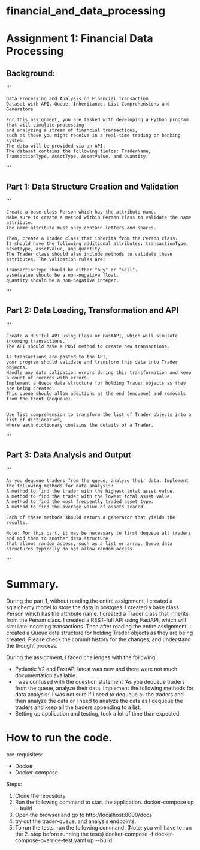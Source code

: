 # financial_and_data_processing


# Assignment 1: Financial Data Processing

## Background:
'''

    Data Processing and Analysis on Financial Transaction 
    Dataset with API, Queue, Inheritance, List Comprehensions and Generators
     
    For this assignment, you are tasked with developing a Python program that will simulate processing 
    and analyzing a stream of financial transactions, 
    such as those you might receive in a real-time trading or banking system. 
    The data will be provided via an API. 
    The dataset contains the following fields: TraderName, TransactionType, AssetType, AssetValue, and Quantity.

'''

## Part 1: Data Structure Creation and Validation
'''

    Create a base class Person which has the attribute name. 
    Make sure to create a method within Person class to validate the name attribute. 
    The name attribute must only contain letters and spaces.

    Then, create a Trader class that inherits from the Person class. 
    It should have the following additional attributes: transactionType, assetType, assetValue, and quantity. 
    The Trader class should also include methods to validate these attributes. The validation rules are:

    transactionType should be either "buy" or "sell".
    assetValue should be a non-negative float.
    quantity should be a non-negative integer.
'''

## Part 2: Data Loading, Transformation and API

'''

    Create a RESTful API using Flask or FastAPI, which will simulate incoming transactions. 
    The API should have a POST method to create new transactions.

    As transactions are posted to the API, 
    your program should validate and transform this data into Trader objects. 
    Handle any data validation errors during this transformation and keep a count of records with errors. 
    Implement a Queue data structure for holding Trader objects as they are being created. 
    This queue should allow additions at the end (enqueue) and removals from the front (dequeue).
     

    Use list comprehension to transform the list of Trader objects into a list of dictionaries, 
    where each dictionary contains the details of a Trader.
 '''
 
## Part 3: Data Analysis and Output
'''

    As you dequeue traders from the queue, analyze their data. Implement the following methods for data analysis:
    A method to find the trader with the highest total asset value.
    A method to find the trader with the lowest total asset value.
    A method to find the most frequently traded asset type.
    A method to find the average value of assets traded.

    Each of these methods should return a generator that yields the results.

    Note: For this part, it may be necessary to first dequeue all traders and add them to another data structure 
    that allows random access, such as a list or array. Queue data structures typically do not allow random access.
'''


# Summary.

During the part 1, without reading the entire assignment, I created a sqlalchemy model to store the data in postgres.
I created a base class Person which has the attribute name.
I created a Trader class that inherits from the Person class.
I created a REST-full API using FastAPI, which will simulate incoming transactions.
Then after reading the entire assignment, 
I created a Queue data structure for holding Trader objects as they are being created.
Please check the commit history for the changes, and understand the thought process.

During the assignment, I faced challenges with the following:
 - Pydantic V2 and FastAPI latest was new and there were not much documentation available.
 - I was confused with the question statement 'As you dequeue traders from the queue, analyze their data. 
   Implement the following methods for data analysis:' I was not sure if I need to dequeue all the traders and then analyze the data or 
   I need to analyze the data as I dequeue the traders and keep all the traders appending to a list.
 - Setting up application and testing, took a lot of time than expected.


# How to run the code.
pre-requisites:
 - Docker
 - Docker-compose

Steps:

1. Clone the repository.
2. Run the following command to start the application.
   docker-compose up --build
3. Open the browser and go to http://localhost:8000/docs
4. try out the trader-queue, and analysis endpoints.
5. To run the tests, run the following command. (Note: you will have to run the 2. step before running the tests)
   docker-compose -f docker-compose-override-test.yaml up --build

